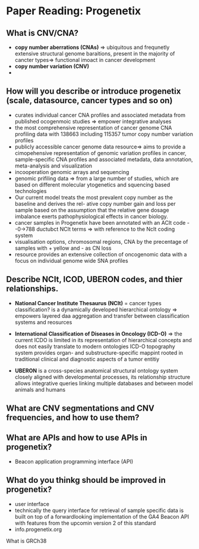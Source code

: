 # Paper Reading: Progenetix
## What is CNV/CNA?
- **copy number aberrations (CNAs)** => ubiquitous and frequnetly extensive structural genome baraitions, present in the majority of cancter types=> functional imoact in cancer development
- **copy number variation (CNV)**
- 


## How will you describe or introduce progenetix (scale, datasource, cancer types and so on)
- curates individual cancer CNA profiles and associated metadata from published ocogenmoic studies => empower integrative analyses
- the most comprehensive representation of cancer genome CNA profiling data with 138663 including 115357 tumor copy number variation profiles
- publicly accessible cancer genome data resource=> aims to provide a cimopehensive representation of genomic variation profiles in cancer, sample-specific CNA profiles and associated metadata, data annotation, meta-analysis and visualization
- incooperation genomic arrays and sequencing
- genomic prifiling data => from a large number of studies, which are based on different molecular ytogenetics and squencing based technologies
- Our current model treats the most prevalent copy number as the baseline and derives the rel- ative copy number gain and loss per sample based on the assumption that the relative gene dosage imbalance exerts pathophysiological effects in cancer biology.
- cancer samples in Progenetix have been annotated with an ACIt code --0->788 ductubct NCIt terms => with reference to the NcIt coding system
- visualisation options, chromosomal regions, CNA by the precentage of samples with + yellow and - as CN loss
- resource provides an extensive collection of oncogenomic data with a focus on individual genome wide SNA profiles
## Describe NCIt, ICOD, UBERON codes, and thier relationships.
- **National Cancer Institute Thesaurus (NCIt)** = cancer types classification?
  is a dynamically developed hierarchical ontology => empowers layered daa aggregation and transfer between classification systems and reosurces
  
- **International Classification of Diseases in Oncology (ICD-O)** => the current ICDO is limited in its representation of hierarchical concepts and does not easily translate to modern ontologies
  ICD-O topography system provides organ- and substructure-specific mappint rooted in traditional clinical and diagnostic aspects of a tumor entitiy

- **UBERON** is a cross-species anatomical structural ontology system closely aligned with developmental processes, its relationship structure allows integrative queries linking multiple databases and between model animals and humans




## What are CNV segmentations and CNV frequencies, and how to use them?

## What are APIs and how to use APIs in progenetix?
- Beacon application programming interface (API)

## What do you thinkg should be improved in progenetix?
- user interface
- technically the query interface for retrieval of sample specific data is built on top of a forwardlooking implementation of the GA4 Beacon API with features from the upcomin version 2 of this standard
- info.progenetix.org



What is GRCh38

